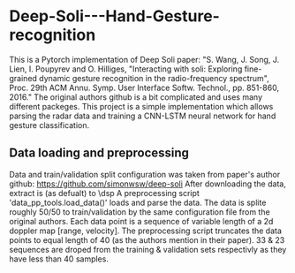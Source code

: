 # Deep-Soli---Hand-Gesture-recognition
This is a Pytorch implementation of Deep Soli paper: 
"S. Wang, J. Song, J. Lien, I. Poupyrev and O. Hilliges, "Interacting with soli: Exploring fine-grained dynamic gesture recognition in the radio-frequency spectrum", Proc. 29th ACM Annu. Symp. User Interface Softw. Technol., pp. 851-860, 2016."
The original authors github is a bit complicated and uses many different packeges. This project is a simple implementation which allows parsing the radar data and training a CNN-LSTM neural network for hand gesture classification. 


## Data loading and preprocessing
Data and train/validation split configuration was taken from paper's author github: https://github.com/simonwsw/deep-soli
After downloading the data, extract is (as defualt) to \dsp
A preprocessing script 'data_pp_tools.load_data()' loads and parse the data. The data is splite roughly 50/50 to train/validation by the same configuration file from the original authors. Each data point is a sequence of variable length of a 2d doppler map [range, velocity]. The preprocessing script truncates the data points to equal length of 40 (as the authors mention in their paper). 33 & 23 sequences are droped from the training & validation sets respectivly as they have less than 40 samples.


